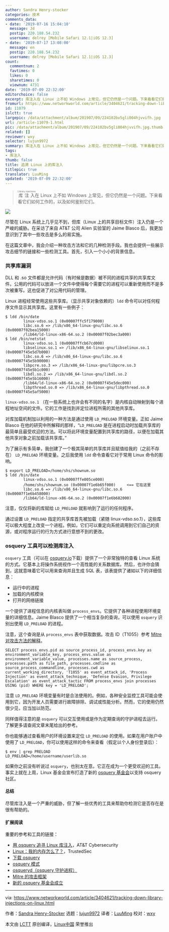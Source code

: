 ```yaml
---
author: Sandra Henry-stocker
categories: 技术
comments_data:
- date: '2019-07-16 15:04:10'
  message: Jd
  postip: 220.188.54.232
  username: delrey [Mobile Safari 12.1|iOS 12.3]
- date: '2019-07-17 13:08:00'
  message: en
  postip: 220.188.54.232
  username: delrey [Mobile Safari 12.1|iOS 12.3]
count:
  commentnum: 2
  favtimes: 0
  likes: 0
  sharetimes: 0
  viewnum: 4731
date: '2019-07-09 22:32:00'
editorchoice: false
excerpt: 库注入在 Linux 上不如 Windows 上常见，但它仍然是一个问题。下来看看它们如何工作的，以及如何鉴别它们。
fromurl: https://www.networkworld.com/article/3404621/tracking-down-library-injections-on-linux.html
id: 11079
islctt: true
largepic: /data/attachment/album/201907/09/224102bv5gli004hjvvifh.jpg
url: /article-11079-1.html
pic: /data/attachment/album/201907/09/224102bv5gli004hjvvifh.jpg.thumb.jpg
related: []
reviewer: wxy
selector: lujun9972
summary: 库注入在 Linux 上不如 Windows 上常见，但它仍然是一个问题。下来看看它们如何工作的，以及如何鉴别它们。
tags:
- 库注入
thumb: false
title: 追溯 Linux 上的库注入
titlepic: true
translator: LuuMing
updated: '2019-07-09 22:32:00'
---
```



> 
> <ruby> 库注入 <rt>  Library injections </rt></ruby>在 Linux 上不如 Windows 上常见，但它仍然是一个问题。下来看看它们如何工作的，以及如何鉴别它们。
> 
> 
> 


![](/data/attachment/album/201907/09/224102bv5gli004hjvvifh.jpg)


尽管在 Linux 系统上几乎见不到，但库（Linux 上的共享目标文件）注入仍是一个严峻的威胁。在采访了来自 AT&T 公司 Alien 实验室的 Jaime Blasco 后，我更加意识到了其中一些攻击是多么的易实施。


在这篇文章中，我会介绍一种攻击方法和它的几种检测手段。我也会提供一些展示攻击细节的链接和一些检测工具。首先，引入一个小小的背景信息。


### 共享库漏洞


DLL 和 .so 文件都是允许代码（有时候是数据）被不同的进程共享的共享库文件。公用的代码可以放进一个文件中使得每个需要它的进程可以重新使用而不是多次被重写。这也促进了对公用代码的管理。


Linux 进程经常使用这些共享库。（显示共享对象依赖的）`ldd` 命令可以对任何程序文件显示其共享库。这里有一些例子：



```
$ ldd /bin/date
        linux-vdso.so.1 (0x00007ffc5f179000)
        libc.so.6 => /lib/x86_64-linux-gnu/libc.so.6 (0x00007f02bea15000)
        /lib64/ld-linux-x86-64.so.2 (0x00007f02bec3a000)
$ ldd /bin/netstat
        linux-vdso.so.1 (0x00007ffcb67cd000)
        libselinux.so.1 => /lib/x86_64-linux-gnu/libselinux.so.1 (0x00007f45e5d7b000)
        libc.so.6 => /lib/x86_64-linux-gnu/libc.so.6 (0x00007f45e5b90000)
        libpcre.so.3 => /lib/x86_64-linux-gnu/libpcre.so.3 (0x00007f45e5b1c000)
        libdl.so.2 => /lib/x86_64-linux-gnu/libdl.so.2 (0x00007f45e5b16000)
        /lib64/ld-linux-x86-64.so.2 (0x00007f45e5dec000)
        libpthread.so.0 => /lib/x86_64-linux-gnu/libpthread.so.0 (0x00007f45e5af5000)
```

`linux-vdso.so.1` （在一些系统上也许会有不同的名字）是内核自动映射到每个进程地址空间的文件。它的工作是找到并定位进程所需的其他共享库。


对库加载机制加以利用的一种方法是通过使用 `LD_PRELOAD` 环境变量。正如 Jaime Blasco 在他的研究中所解释的那样，“`LD_PRELOAD` 是在进程启动时加载共享库的最简单且最受欢迎的方法。可以将此环境变量配置到共享库的路径，以便在加载其他共享对象之前加载该共享库。”


为了展示有多简单，我创建了一个极其简单的共享库并且赋值给我的（之前不存在） `LD_PRELOAD` 环境变量。之后我使用 `ldd` 命令查看它对于常用 Linux 命令的影响。



```
$ export LD_PRELOAD=/home/shs/shownum.so
$ ldd /bin/date
        linux-vdso.so.1 (0x00007ffe005ce000)
        /home/shs/shownum.so (0x00007f1e6b65f000)     <== 它在这里
        libc.so.6 => /lib/x86_64-linux-gnu/libc.so.6 (0x00007f1e6b458000)
        /lib64/ld-linux-x86-64.so.2 (0x00007f1e6b682000)
```

注意，仅仅将新的库赋给 `LD_PRELOAD` 就影响到了运行的任何程序。


通过设置 `LD_PRELOAD` 指定的共享库首先被加载（紧随 linux-vdso.so.1），这些库可以极大程度上改变一个进程。例如，它们可以重定向系统调用到它们自己的资源，或对程序运行的行为方式进行意想不到的更改。


### osquery 工具可以检测库注入


`osquery` 工具（可以在 [osquery.io](https://osquery.io/)下载）提供了一个非常独特的查看 Linux 系统的方式。它基本上将操作系统视作一个高性能的关系数据库。然后，也许你会猜到，这就意味着它可以用来查询并且生成 SQL 表，该表提供了诸如以下的详细信息：


* 运行中的进程
* 加载的内核模块
* 打开的网络链接


一个提供了进程信息的内核表叫做 `process_envs`。它提供了各种进程使用环境变量的详细信息。Jaime Blasco 提供了一个相当复杂的查询，可以使用 `osquery` 识别出使用 `LD_PRELOAD` 的进程。


注意，这个查询是从 `process_envs` 表中获取数据。攻击 ID（T1055）参考 [Mitre 对攻击方法的解释](https://attack.mitre.org/techniques/T1055/)。



```
SELECT process_envs.pid as source_process_id, process_envs.key as environment_variable_key, process_envs.value as environment_variable_value, processes.name as source_process, processes.path as file_path, processes.cmdline as source_process_commandline, processes.cwd as current_working_directory, 'T1055' as event_attack_id, 'Process Injection' as event_attack_technique, 'Defense Evasion, Privilege Escalation' as event_attack_tactic FROM process_envs join processes USING (pid) WHERE key = 'LD_PRELOAD';
```

注意 `LD_PRELOAD` 环境变量有时是合法使用的。例如，各种安全监控工具可能会使用到它，因为开发人员需要进行故障排除、调试或性能分析。然而，它的使用仍然很少见，应当加以防范。


同样值得注意的是 `osquery` 可以交互使用或是作为定期查询的守护进程去运行。了解更多请查阅文章末尾给出的参考。


你也能够通过查看用户的环境设置来定位 `LD_PRELOAD` 的使用。如果在用户账户中使用了 `LD_PRELOAD`，你可以使用这样的命令来查看（假定以个人身份登录后）：



```
$ env | grep PRELOAD
LD_PRELOAD=/home/username/userlib.so
```

如果你之前没有听说过 `osquery`，也别太在意。它正在成为一个更受欢迎的工具。事实上就在上周，Linux 基金会宣布打造了新的 [osquery 基金会](https://www.linuxfoundation.org/press-release/2019/06/the-linux-foundation-announces-intent-to-form-new-foundation-to-support-osquery-community/)以支持 osquery 社区。


#### 总结


尽管库注入是一个严重的威胁，但了解一些优秀的工具来帮助你检测它是否存在是很有帮助的。


#### 扩展阅读


重要的参考和工具的链接：


* [用 osquery 追寻 Linux 库注入](https://www.alienvault.com/blogs/labs-research/hunting-for-linux-library-injection-with-osquery)，AT&T Cybersecurity
* [Linux：我的内存怎么了？](https://www.trustedsec.com/2018/09/linux-hows-my-memory/)，TrustedSec
* [下载 osquery](https://osquery.io/)
* [osquery 模式](https://osquery.io/schema/3.3.2)
* [osqueryd（osquery 守护进程）](https://osquery.readthedocs.io/en/stable/deployment/configuration/#schedule)
* [Mitre 的攻击框架](https://attack.mitre.org/)
* [新的 osquery 基金会成立](https://www.linuxfoundation.org/press-release/2019/06/the-linux-foundation-announces-intent-to-form-new-foundation-to-support-osquery-community/)




---


via: <https://www.networkworld.com/article/3404621/tracking-down-library-injections-on-linux.html>


作者：[Sandra Henry-Stocker](https://www.networkworld.com/author/Sandra-Henry_Stocker/) 选题：[lujun9972](https://github.com/lujun9972) 译者：[LuuMing](https://github.com/LuuMing) 校对：[wxy](https://github.com/wxy)


本文由 [LCTT](https://github.com/LCTT/TranslateProject) 原创编译，[Linux中国](https://linux.cn/) 荣誉推出
